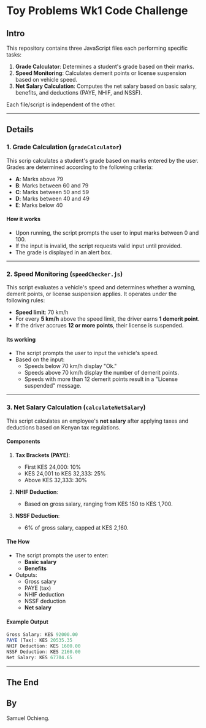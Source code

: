 # Toy Problems Wk1 Code Challenge

## Intro

This repository contains three JavaScript files each performing specific tasks:

1. **Grade Calculator**: Determines a student's grade based on their marks.
2. **Speed Monitoring**: Calculates demerit points or license suspension based on vehicle speed.
3. **Net Salary Calculation**: Computes the net salary based on basic salary, benefits, and deductions (PAYE, NHIF, and NSSF).

Each file/script is independent of the other.

---

## Details

### 1. Grade Calculation (`gradeCalculator`)

This scrip calculates a student's grade based on marks entered by the user. Grades are determined according to the following criteria:

- **A**: Marks above 79
- **B**: Marks between 60 and 79
- **C**: Marks between 50 and 59
- **D**: Marks between 40 and 49
- **E**: Marks below 40

#### How it works

- Upon running, the script prompts the user to input marks between 0 and 100.
- If the input is invalid, the script requests valid input until provided.
- The grade is displayed in an alert box.

---

### 2. Speed Monitoring (`speedChecker.js`)

This script evaluates a vehicle's speed and determines whether a warning, demerit points, or license suspension applies. It operates under the following rules:

- **Speed limit**: 70 km/h
- For every **5 km/h** above the speed limit, the driver earns **1 demerit point**.
- If the driver accrues **12 or more points**, their license is suspended.

#### Its working

- The script prompts the user to input the vehicle's speed.
- Based on the input:
  - Speeds below 70 km/h display "Ok."
  - Speeds above 70 km/h display the number of demerit points.
  - Speeds with more than 12 demerit points result in a "License suspended" message.

---

### 3. Net Salary Calculation (`calculateNetSalary`)

This script calculates an employee's **net salary** after applying taxes and deductions based on Kenyan tax regulations.

#### Components

1. **Tax Brackets (PAYE)**:
   - First KES 24,000: 10%
   - KES 24,001 to KES 32,333: 25%
   - Above KES 32,333: 30%

2. **NHIF Deduction**:
   - Based on gross salary, ranging from KES 150 to KES 1,700.

3. **NSSF Deduction**:
   - 6% of gross salary, capped at KES 2,160.

#### The How

- The script prompts the user to enter:
  - **Basic salary**
  - **Benefits**
- Outputs:
  - Gross salary
  - PAYE (tax)
  - NHIF deduction
  - NSSF deduction
  - **Net salary**

#### Example Output

``` javascript
Gross Salary: KES 92000.00
PAYE (Tax): KES 20535.35
NHIF Deduction: KES 1600.00
NSSF Deduction: KES 2160.00
Net Salary: KES 67704.65
```

---

## The End

## By

Samuel Ochieng.
